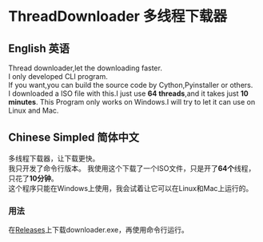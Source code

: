 # ThreadDownloader 多线程下载器

## English 英语

Thread downloader,let the downloading faster.  
I only developed CLI program.  
If you want,you can build the source code by Cython,Pyinstaller or others.  
I downloaded a ISO file with this.I just use **64 threads**,and it takes just **10 minutes**.
This Program only works on Windows.I will try to let it can use on Linux and Mac.

## Chinese Simpled 简体中文

多线程下载器，让下载更快。  
我只开发了命令行版本。
我使用这个下载了一个ISO文件，只是开了**64个**线程，只花了**10分钟**。  
这个程序只能在Windows上使用，我会试着让它可以在Linux和Mac上运行的。

### 用法

在[Releases](https://github.com/littlepiggeon/releases/latest)上下载downloader.exe，再使用命令行运行。